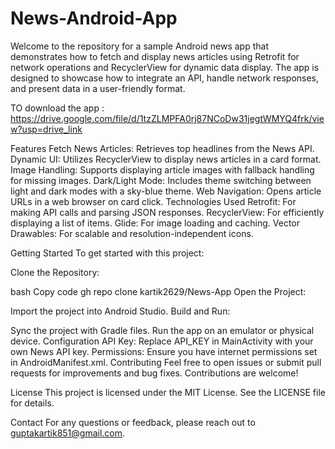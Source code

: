 # News-Android-App
Welcome to the repository for a sample Android news app that demonstrates how to fetch and display news articles using Retrofit for network operations and RecyclerView for dynamic data display. The app is designed to showcase how to integrate an API, handle network responses, and present data in a user-friendly format.

TO download the app : https://drive.google.com/file/d/1tzZLMPFA0rj87NCoDw31jegtWMYQ4frk/view?usp=drive_link

Features
Fetch News Articles: Retrieves top headlines from the News API.
Dynamic UI: Utilizes RecyclerView to display news articles in a card format.
Image Handling: Supports displaying article images with fallback handling for missing images.
Dark/Light Mode: Includes theme switching between light and dark modes with a sky-blue theme.
Web Navigation: Opens article URLs in a web browser on card click.
Technologies Used
Retrofit: For making API calls and parsing JSON responses.
RecyclerView: For efficiently displaying a list of items.
Glide: For image loading and caching.
Vector Drawables: For scalable and resolution-independent icons.

Getting Started
To get started with this project:

Clone the Repository:

bash
Copy code
gh repo clone kartik2629/News-App
Open the Project:

Import the project into Android Studio.
Build and Run:

Sync the project with Gradle files.
Run the app on an emulator or physical device.
Configuration
API Key: Replace API_KEY in MainActivity with your own News API key.
Permissions: Ensure you have internet permissions set in AndroidManifest.xml.
Contributing
Feel free to open issues or submit pull requests for improvements and bug fixes. Contributions are welcome!

License
This project is licensed under the MIT License. See the LICENSE file for details.

Contact
For any questions or feedback, please reach out to guptakartik851@gmail.com.
